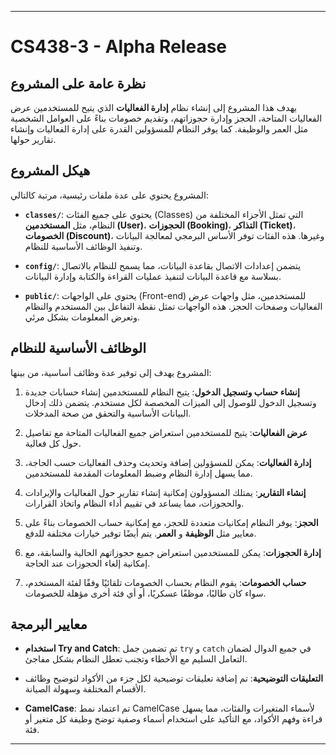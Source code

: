 

---

# CS438-3 - Alpha Release

## نظرة عامة على المشروع
يهدف هذا المشروع إلى إنشاء نظام **إدارة الفعاليات** الذي يتيح للمستخدمين عرض الفعاليات المتاحة، الحجز وإدارة حجوزاتهم، وتقديم خصومات بناءً على العوامل الشخصية مثل العمر والوظيفة. كما يوفر النظام للمسؤولين القدرة على إدارة الفعاليات وإنشاء تقارير حولها.

## هيكل المشروع
المشروع يحتوي على عدة ملفات رئيسية، مرتبة كالتالي:

- **`classes/`**: يحتوي على جميع الفئات (Classes) التي تمثل الأجزاء المختلفة من النظام، مثل **المستخدمين (User)**، **الحجوزات (Booking)**، **التذاكر (Ticket)**، **الخصومات (Discount)**، وغيرها. هذه الفئات توفر الأساس البرمجي لمعالجة البيانات وتنفيذ الوظائف الأساسية للنظام.

- **`config/`**: يتضمن إعدادات الاتصال بقاعدة البيانات، مما يسمح للنظام بالاتصال بسلاسة مع قاعدة البيانات لتنفيذ عمليات القراءة والكتابة وإدارة البيانات.

- **`public/`**: يحتوي على الواجهات (Front-end) للمستخدمين، مثل واجهات عرض الفعاليات وصفحات الحجز. هذه الواجهات تمثل نقطة التفاعل بين المستخدم والنظام وتعرض المعلومات بشكل مرئي.

## الوظائف الأساسية للنظام
المشروع يهدف إلى توفير عدة وظائف أساسية، من بينها:

1. **إنشاء حساب وتسجيل الدخول**: يتيح النظام للمستخدمين إنشاء حسابات جديدة وتسجيل الدخول للوصول إلى الميزات المخصصة لكل مستخدم. يتضمن ذلك إدخال البيانات الأساسية والتحقق من صحة المدخلات.

2. **عرض الفعاليات**: يتيح للمستخدمين استعراض جميع الفعاليات المتاحة مع تفاصيل حول كل فعالية.
   
3. **إدارة الفعاليات**: يمكن للمسؤولين إضافة وتحديث وحذف الفعاليات حسب الحاجة، مما يسهل إدارة النظام وضبط المعلومات المقدمة للمستخدمين.

4. **إنشاء التقارير**: يمتلك المسؤولون إمكانية إنشاء تقارير حول الفعاليات والإيرادات والحجوزات، مما يساعد في تقييم أداء النظام واتخاذ القرارات.

5. **الحجز**: يوفر النظام إمكانيات متعددة للحجز، مع إمكانية حساب الخصومات بناءً على معايير مثل **الوظيفة** و **العمر**. يتم أيضًا توفير خيارات مختلفة للدفع.

6. **إدارة الحجوزات**: يمكن للمستخدمين استعراض جميع حجوزاتهم الحالية والسابقة، مع إمكانية إلغاء الحجوزات عند الحاجة.

7. **حساب الخصومات**: يقوم النظام بحساب الخصومات تلقائيًا وفقًا لفئة المستخدم، سواء كان طالبًا، موظفًا عسكريًا، أو أي فئة أخرى مؤهلة للخصومات.

## معايير البرمجة
- **استخدام Try and Catch**: تم تضمين جمل `try` و `catch` في جميع الدوال لضمان التعامل السليم مع الأخطاء وتجنب تعطل النظام بشكل مفاجئ.
  
- **التعليقات التوضيحية**: تم إضافة تعليقات توضيحية لكل جزء من الأكواد لتوضيح وظائف الأقسام المختلفة وسهولة الصيانة.
  
- **CamelCase**: تم اعتماد نمط CamelCase لأسماء المتغيرات والفئات، مما يسهل قراءة وفهم الأكواد، مع التأكيد على استخدام أسماء وصفية توضح وظيفة كل متغير أو فئة.

---


